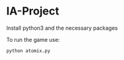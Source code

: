 # IA-Project

Install python3 and the necessary packages

To run the game use: <br />
```bash
python atomix.py
 ```
